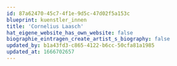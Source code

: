 ```yaml
---
id: 87a62470-45c7-4f1e-9d5c-47d02f5a153c
blueprint: kuenstler_innen
title: 'Cornelius Laasch'
hat_eigene_website_has_own_website: false
biographie_eintragen_create_artist_s_biography: false
updated_by: b1a43fd3-c865-4122-b6cc-50cfa81a1985
updated_at: 1666702657
---
```

